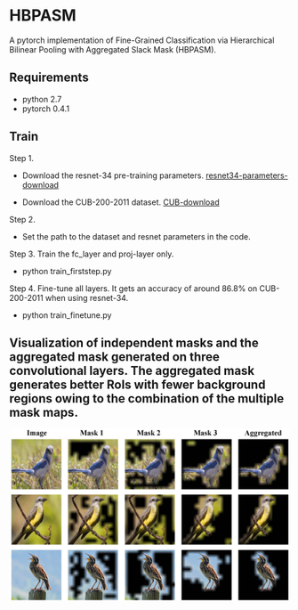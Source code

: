 # HBPASM
 A  pytorch implementation of Fine-Grained Classification via  Hierarchical Bilinear Pooling with Aggregated Slack Mask (HBPASM).


## Requirements
- python 2.7
- pytorch 0.4.1

## Train

Step 1. 
- Download the resnet-34 pre-training parameters.
[resnet34-parameters-download](https://pan.baidu.com/s/14KHkdAutkHLCdtsHu5VC7g)

- Download the CUB-200-2011 dataset.
[CUB-download](http://www.vision.caltech.edu/visipedia-data/CUB-200-2011/CUB_200_2011.tgz)

Step 2. 
- Set the path to the dataset and resnet parameters in the code.

Step 3. Train the fc_layer and proj-layer only.
- python train_firststep.py

Step 4. Fine-tune all layers. It gets an accuracy of around 86.8% on CUB-200-2011 when using resnet-34.
- python train_finetune.py


## Visualization of independent masks and the aggregated mask generated on three convolutional layers. The aggregated mask generates better RoIs with fewer background regions owing to the combination of the multiple mask maps.

![image](https://github.com/Ylexx/HBPASM/blob/master/bird_mask.jpg)
